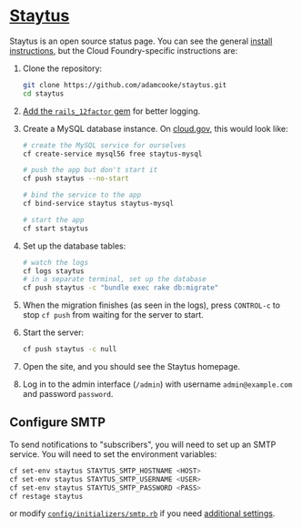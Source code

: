 # [Staytus](http://staytus.co/)

Staytus is an open source status page. You can see the general [install instructions](https://github.com/adamcooke/staytus#installation-from-source), but the Cloud Foundry-specific instructions are:

1. Clone the repository:

    ```bash
    git clone https://github.com/adamcooke/staytus.git
    cd staytus
    ```

1. [Add the `rails_12factor` gem](https://github.com/heroku/rails_12factor#install) for better logging.
1. Create a MySQL database instance. On [cloud.gov](https://cloud.gov), this would look like:

    ```bash
    # create the MySQL service for ourselves
    cf create-service mysql56 free staytus-mysql

    # push the app but don't start it
    cf push staytus --no-start

    # bind the service to the app
    cf bind-service staytus staytus-mysql

    # start the app
    cf start staytus
    ```

1. Set up the database tables:

    ```bash
    # watch the logs
    cf logs staytus
    # in a separate terminal, set up the database
    cf push staytus -c "bundle exec rake db:migrate"
    ```

1. When the migration finishes (as seen in the logs), press `CONTROL-c` to stop `cf push` from waiting for the server to start.
1. Start the server:

    ```bash
    cf push staytus -c null
    ```

1. Open the site, and you should see the Staytus homepage.
1. Log in to the admin interface (`/admin`) with username `admin@example.com` and password `password`. <!-- per https://github.com/adamcooke/staytus/blob/master/db/seeds.rb -->

## Configure SMTP

To send notifications to "subscribers", you will need to set up an SMTP service. You will need to set the environment variables:

```bash
cf set-env staytus STAYTUS_SMTP_HOSTNAME <HOST>
cf set-env staytus STAYTUS_SMTP_USERNAME <USER>
cf set-env staytus STAYTUS_SMTP_PASSWORD <PASS>
cf restage staytus
```

or modify [`config/initializers/smtp.rb`](https://github.com/adamcooke/staytus/blob/master/config/initializers/smtp.rb) if you need [additional settings](http://guides.rubyonrails.org/configuring.html#configuring-action-mailer).
